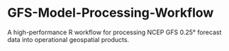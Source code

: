 # GFS-Model-Processing-Workflow
A high-performance R workflow for processing NCEP GFS 0.25° forecast data into operational geospatial products.
